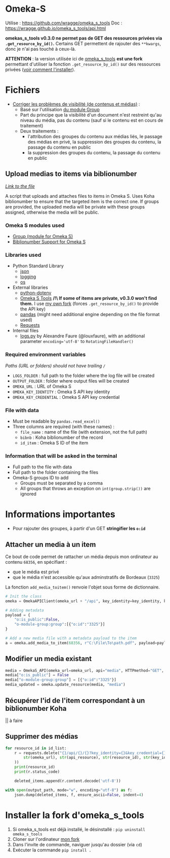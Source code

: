 # Omeka-S

Utilise : https://github.com/wragge/omeka_s_tools
Doc : https://wragge.github.io/omeka_s_tools/api.html

__omekas_s_tools v0.3.0 ne permet pas de GET des ressources privées via `.get_resource_by_id()`.__
Certains GET permettent de rajouter des `**kwargs`, donc je n'ai pas touché à ceux-là.

__ATTENTION__ : la version utilisée ici de [omeka_s_tools](https://github.com/wragge/omeka_s_tools) __est une fork__ permettant d'utiliser la fonction `.get_resource_by_id()` sur des ressources privées ([voir comment l'installer](#installer-la-fork-domeka_s_tools)).

# Fichiers

* [Corriger les problèmes de visibilité (de contenus et médias)](./fix_visibility_issues.py) :
  * Basé sur l'utilisation [du module Group](https://github.com/Daniel-KM/Omeka-S-module-Group)
  * Part du principe que la visibilité d'un document n'est restreint qu'au niveau du média, pas du contenu (sauf si le contenu est en cours de traitement)
  * Deux traitements :
    * l'attribution des groupes du contenu aux médias liés, le passage des médias en privé, la suppression des groupes du contenu, la passage du contenu en public
    * la suppression des groupes du contenu, la passage du contenu en public

## Upload medias to items via biblionumber

_[Link to the file](./upload_medias_to_items_via_bibnb.py)_

A script that uploads and attaches files to items in Omeka S.
Uses Koha biblionumber to ensure that the targeted item is the correct one.
If groups are provided, the uploaded media will be private with these groups assigned, otherwise the media will be public.

### Omeka S modules used

* [Group (module for Omeka S)](https://github.com/Daniel-KM/Omeka-S-module-Group)
* [Biblionumber Support for Omeka S](https://github.com/biblibre/omeka-s-module-BiblionumberSupport)

### Libraries used

* Python Standard Library
  * [json](https://docs.python.org/3/library/json.html)
  * [logging](https://docs.python.org/3/library/logging.html)
  * [os](https://docs.python.org/3/library/os.html)
* External libraries
  * [python-dotenv](https://pypi.org/project/python-dotenv/)
  * [Omeka S Tools](https://pypi.org/project/omeka-s-tools/) __/!\\ If some of items are private, v0.3.0 won't find them.__ I use [my own fork](https://github.com/Alban-Peyrat/omeka_s_tools) (forces `.get_resource_by_id()` to provide the API key)
  * [pandas](https://pypi.org/project/pandas/) (might need additional engine depending on the file format used)
  * [Requests](https://pypi.org/project/requests/)
* Internal files
  * [logs.py](https://github.com/louxfaure/logs/tree/master) by Alexandre Faure (@louxfaure), with an additional parameter `encoding='utf-8'` to `RotatingFileHandler()`

### Required environment variables

_Paths (URL or folders) should not have trailing `/`_

* `LOGS_FOLDER` : full path to the folder where the log file will be created
* `OUTPUT_FOLDER` : folder where output files will be created
* `OMEKA_URL` : URL of Omeka S
* `OMEKA_KEY_IDENTITY` : Omeka S API key identity
* `OMEKA_KEY_CREDENTIAL` : Omeka S API key credential

### File with data

* Must be readable by `pandas.read_excel()`
* Three columns are required (with these names) :
  * `file_name` : name of the file (with extension, not the full path)
  * `bibnb` : Koha biblionumber of the record
  * `id_item` : Omeka S ID of the item

### Information that will be asked in the terminal

* Full path to the file with data
* Full path to the folder containing the files
* Omeka-S groups ID to add
  * Groups must be separated by a comma
  * All groups that throws an exception on `int(group.strip())` are ignored

# Informations importantes

* Pour rajouter des groupes, à partir d'un GET __stringifier les `o:id`__

## Attacher un media à un item

Ce bout de code permet de rattacher un média depuis mon ordinateur au contenu `68356`, en spécifiant :

* que le média est privé
* que le média n'est accessible qu'aux adminstratifs de Bordeaux (`3325`)

La fonction `add_media_toitem()` renvoie l'objet sous forme de dictionnaire.

```Python
# Init the class
omeka = OmekaAPIClient(omeka_url + "/api", key_identity=key_identity, key_credential=key_credential)

# Adding metadata
payload = {
    "o:is_public":False,
    "o-module-group:group":[{"o:id":"3325"}]
}

# Add a new media file with a metadata payload to the item
a = omeka.add_media_to_item(68356, r"C:\File\To\path.pdf", payload=payload)
```

## Modifier un media existant

``` Python
media = OmekaS_API(omeka_url=omeka_url, api="media", HTTPmethod="GET", id="68385", key_identity=key_identity, key_credential=key_credential)
media["o:is_public"] = False
media["o-module-group:group"] = [{"o:id":"3325"}]
media_updated = omeka.update_resource(media, "media")
```

## Récupérer l'id de l'item correspondant à un biblionumber Koha

|| à faire

## Supprimer des médias

``` Python
for resource_id in id_list:
    r = requests.delete("{}/api/{}/{}?key_identity={}&key_credential={}".format(
        str(omeka_url), str(api_resource), str(resource_id), str(key_identity), str(key_credential)
    ))
    print(resource_id)
    print(r.status_code)

    deleted_items.append(r.content.decode('utf-8'))

with open(output_path, mode="w", encoding="utf-8") as f:
    json.dump(deleted_items, f, ensure_ascii=False, indent=4)
```

# Installer la fork d'omeka_s_tools

1. Si omeka_s_tools est déjà installé, le désinstallé : `pip uninstall omeka_s_tools`
1. Cloner sur l'ordinateur [mon fork](https://github.com/Alban-Peyrat/omeka_s_tools)
1. Dans l'invite de commande, naviguer jusqu'au dossier (via `cd`)
1. Exécuter la commande `pip install .`